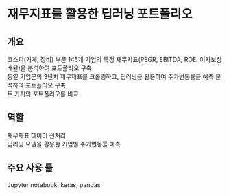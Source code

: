 # 재무지표를 활용한 딥러닝 포트폴리오

## 개요
코스피(기계, 장비) 부문 145개 기업의 특정 재무지표(PEGR, EBITDA, ROE, 이자보상배율)을 분석하여 포트폴리오 구축<br>
동일 기업군의 3년치 재무제표를 크롤링하고, 딥러닝을 활용하여 주가변동률을 예측 분석하여 포트폴리오 구축<br>
두 가지의 포트폴리오를 비교

## 역할
재무제표 데이터 전처리<br>
딥러닝 모델을 활용한 기업별 주가변동률 예측

## 주요 사용 툴
Jupyter notebook, keras, pandas
